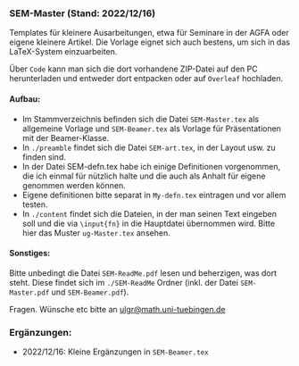 
### SEM-Master (Stand: 2022/12/16)

Templates für kleinere Ausarbeitungen, etwa für Seminare in der AGFA oder eigene kleinere Artikel. Die Vorlage eignet sich auch bestens, um sich in das LaTeX-System einzuarbeiten.

Über `Code` kann man sich die dort vorhandene ZIP-Datei auf den PC herunterladen und entweder dort entpacken oder auf `Overleaf` hochladen.

#### Aufbau:

* Im Stammverzeichnis befinden sich die Datei `SEM-Master.tex` als allgemeine Vorlage und `SEM-Beamer.tex` als Vorlage für Präsentationen mit der Beamer-Klasse.
* In `./preamble` findet sich die Datei `SEM-art.tex`, in der Layout usw. zu finden sind. 
* In der Datei SEM-defn.tex habe ich einige Definitionen vorgenommen, die ich einmal für nützlich halte und die auch als Anhalt für eigene genommen werden können.
* Eigene definitionen bitte separat in `My-defn.tex` eintragen und vor allem testen.
* In `./content` findet sich die Dateien, in der man seinen Text eingeben soll und die via `\input{fn}` in die Hauptdatei übernommen wird. Bitte hier das Muster `ug-Master.tex` ansehen.

#### Sonstiges: 	 
	 
Bitte unbedingt die Datei `SEM-ReadMe.pdf` lesen und beherzigen, was dort steht. 
Diese findet sich im `./SEM-ReadMe` Ordner (inkl. der Datei `SEM-Master.pdf` und `SEM-Beamer.pdf`).

Fragen. Wünsche etc bitte an ulgr@math.uni-tuebingen.de

### Ergänzungen:

* 2022/12/16: Kleine Ergänzungen in `SEM-Beamer.tex`



